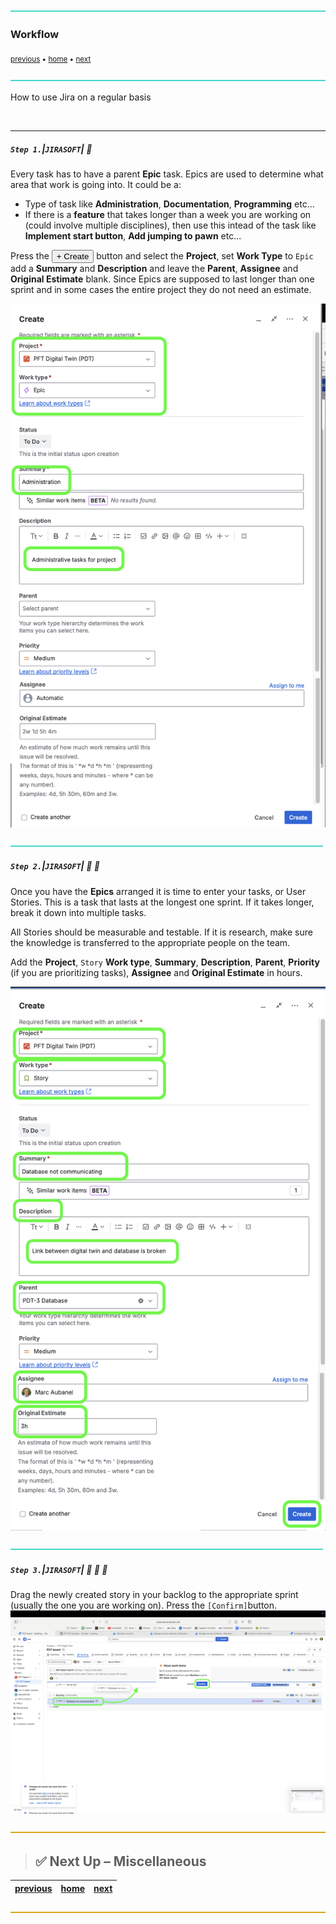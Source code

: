 ![](../images/line3.png)

### Workflow

<sub>[previous](../project-settings/README.md#user-content-project-settings) • [home](../README.md#user-content-jira-software) • [next](../misc/README.md#user-content-project-miscellaneous)</sub>

![](../images/line3.png)

How to use Jira on a regular basis

<br>

---

##### `Step 1.`\|`JIRASOFT`| :small_blue_diamond:

Every task has to have a parent **Epic** task.  Epics are used to determine what area that work is going into.  It could be a:

 * Type of task like **Administration**, **Documentation**, **Programming** etc...
 * If there is a **feature** that takes longer than a week you are working on (could involve multiple disciplines), then use this intead of the task like **Implement start button**, **Add jumping to pawn** etc...

Press the <button>+ Create</button> button and select the **Project**, set **Work Type** to `Epic` add a **Summary** and **Description** and leave the **Parent**, **Assignee** and **Original Estimate** blank.  Since Epics are supposed to last longer than one sprint and in some cases the entire project they do not need an estimate.

![create epic](images/CreateEpic.png)

![](../images/line2.png)

##### `Step 2.`\|`JIRASOFT`| :small_blue_diamond: :small_blue_diamond: 

Once you have the **Epics** arranged it is time to enter your tasks, or User Stories.  This is a task that lasts at the longest one sprint.  If it takes longer, break it down into multiple tasks.  

All Stories should be measurable and testable.  If it is research, make sure the knowledge is transferred to the appropriate people on the team.

Add the **Project**, `Story` **Work type**, **Summary**, **Description**, **Parent**, **Priority** (if you are prioritizing tasks), **Assignee** and **Original Estimate** in hours.

![create general Jira Group](images/UserStory.png)

![](../images/line2.png)

##### `Step 3.`\|`JIRASOFT`| :small_blue_diamond: :small_blue_diamond: :small_blue_diamond:

Drag the newly created story in your backlog to the appropriate sprint (usually the one you are working on).  Press the `[Confirm]`button.
![alt_text](images/DragStoryFromBacklogToSprint.png)


![](../images/line.png)

> ## ✅ Next Up – Miscellaneous

| [previous](../project-settings/README.md#user-content-project-settings) | [home](../README.md#user-content-jira-software) | [next](../misc/README.md#user-content-project-miscellaneous) |
|-------------------------------------------------------------------------|---|--------------------------------------------------------------|

![](../images/line.png)
